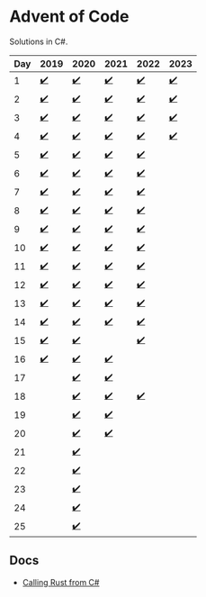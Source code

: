 # Advent of Code
Solutions in C#.

| Day | 2019 | 2020 | 2021 | 2022 | 2023 |
|-----|------|------|------|------|------|
| 1  | [✔️](https://github.com/sindrekjr/AdventOfCode/blob/master/AdventOfCode.Solutions/Year2019/Day01/Solution.cs) | [✔️](https://github.com/sindrekjr/AdventOfCode/blob/master/AdventOfCode.Solutions/Year2020/Day01/Solution.cs) | [✔️](https://github.com/sindrekjr/AdventOfCode/blob/master/AdventOfCode.Solutions/Year2021/Day01/Solution.cs) | [✔️](https://github.com/sindrekjr/AdventOfCode/blob/master/AdventOfCode.Solutions.Rust/src/y2022/d01.rs) | [✔️](https://github.com/sindrekjr/AdventOfCode/blob/master/AdventOfCode.Solutions/Year2023/Day01/Solution.cs)
| 2  | [✔️](https://github.com/sindrekjr/AdventOfCode/blob/master/AdventOfCode.Solutions/Year2019/Day02/Solution.cs) | [✔️](https://github.com/sindrekjr/AdventOfCode/blob/master/AdventOfCode.Solutions/Year2020/Day02/Solution.cs) | [✔️](https://github.com/sindrekjr/AdventOfCode/blob/master/AdventOfCode.Solutions/Year2021/Day02/Solution.cs) | [✔️](https://github.com/sindrekjr/AdventOfCode/blob/master/AdventOfCode.Solutions/Year2022/Day02/Solution.cs) | [✔️](https://github.com/sindrekjr/AdventOfCode/blob/master/AdventOfCode.Solutions/Year2023/Day02/Solution.cs)
| 3  | [✔️](https://github.com/sindrekjr/AdventOfCode/blob/master/AdventOfCode.Solutions/Year2019/Day03/Solution.cs) | [✔️](https://github.com/sindrekjr/AdventOfCode/blob/master/AdventOfCode.Solutions/Year2020/Day03/Solution.cs) | [✔️](https://github.com/sindrekjr/AdventOfCode/blob/master/AdventOfCode.Solutions/Year2021/Day03/Solution.cs) | [✔️](https://github.com/sindrekjr/AdventOfCode/blob/master/AdventOfCode.Solutions/Year2022/Day03/Solution.cs) | [✔️](https://github.com/sindrekjr/AdventOfCode/blob/master/AdventOfCode.Solutions/Year2023/Day03/Solution.cs)
| 4  | [✔️](https://github.com/sindrekjr/AdventOfCode/blob/master/AdventOfCode.Solutions/Year2019/Day04/Solution.cs) | [✔️](https://github.com/sindrekjr/AdventOfCode/blob/master/AdventOfCode.Solutions/Year2020/Day04/Solution.cs) | [✔️](https://github.com/sindrekjr/AdventOfCode/blob/master/AdventOfCode.Solutions/Year2021/Day04/Solution.cs) | [✔️](https://github.com/sindrekjr/AdventOfCode/blob/master/AdventOfCode.Solutions/Year2022/Day04/Solution.cs) | [✔️](https://github.com/sindrekjr/AdventOfCode/blob/master/AdventOfCode.Solutions/Year2023/Day04/Solution.cs)
| 5  | [✔️](https://github.com/sindrekjr/AdventOfCode/blob/master/AdventOfCode.Solutions/Year2019/Day05/Solution.cs) | [✔️](https://github.com/sindrekjr/AdventOfCode/blob/master/AdventOfCode.Solutions/Year2020/Day05/Solution.cs) | [✔️](https://github.com/sindrekjr/AdventOfCode/blob/master/AdventOfCode.Solutions/Year2021/Day05/Solution.cs) | [✔️](https://github.com/sindrekjr/AdventOfCode/blob/master/AdventOfCode.Solutions.Rust/src/y2022/d05.rs)
| 6  | [✔️](https://github.com/sindrekjr/AdventOfCode/blob/master/AdventOfCode.Solutions/Year2019/Day06/Solution.cs) | [✔️](https://github.com/sindrekjr/AdventOfCode/blob/master/AdventOfCode.Solutions/Year2020/Day06/Solution.cs) | [✔️](https://github.com/sindrekjr/AdventOfCode/blob/master/AdventOfCode.Solutions/Year2021/Day06/Solution.cs) | [✔️](https://github.com/sindrekjr/AdventOfCode/blob/master/AdventOfCode.Solutions.Rust/src/y2022/d06.rs)
| 7  | [✔️](https://github.com/sindrekjr/AdventOfCode/blob/master/AdventOfCode.Solutions/Year2019/Day07/Solution.cs) | [✔️](https://github.com/sindrekjr/AdventOfCode/blob/master/AdventOfCode.Solutions/Year2020/Day07/Solution.cs) | [✔️](https://github.com/sindrekjr/AdventOfCode/blob/master/AdventOfCode.Solutions/Year2021/Day07/Solution.cs) | [✔️](https://github.com/sindrekjr/AdventOfCode/blob/master/AdventOfCode.Solutions.Rust/src/y2022/d07.rs)
| 8  | [✔️](https://github.com/sindrekjr/AdventOfCode/blob/master/AdventOfCode.Solutions/Year2019/Day08/Solution.cs) | [✔️](https://github.com/sindrekjr/AdventOfCode/blob/master/AdventOfCode.Solutions/Year2020/Day08/Solution.cs) | [✔️](https://github.com/sindrekjr/AdventOfCode/blob/master/AdventOfCode.Solutions/Year2021/Day08/Solution.cs) | [✔️](https://github.com/sindrekjr/AdventOfCode/blob/master/AdventOfCode.Solutions.Rust/src/y2022/d08.rs)
| 9  | [✔️](https://github.com/sindrekjr/AdventOfCode/blob/master/AdventOfCode.Solutions/Year2019/Day09/Solution.cs) | [✔️](https://github.com/sindrekjr/AdventOfCode/blob/master/AdventOfCode.Solutions/Year2020/Day09/Solution.cs) | [✔️](https://github.com/sindrekjr/AdventOfCode/blob/master/AdventOfCode.Solutions/Year2021/Day09/Solution.cs) | [✔️](https://github.com/sindrekjr/AdventOfCode/blob/master/AdventOfCode.Solutions.Rust/src/y2022/d09.rs)
| 10 | [✔️](https://github.com/sindrekjr/AdventOfCode/blob/master/AdventOfCode.Solutions/Year2019/Day10/Solution.cs) | [✔️](https://github.com/sindrekjr/AdventOfCode/blob/master/AdventOfCode.Solutions/Year2020/Day10/Solution.cs) | [✔️](https://github.com/sindrekjr/AdventOfCode/blob/master/AdventOfCode.Solutions/Year2021/Day10/Solution.cs) | [✔️](https://github.com/sindrekjr/AdventOfCode/blob/master/AdventOfCode.Solutions.Rust/src/y2022/d10.rs)
| 11 | [✔️](https://github.com/sindrekjr/AdventOfCode/blob/master/AdventOfCode.Solutions/Year2019/Day11/Solution.cs) | [✔️](https://github.com/sindrekjr/AdventOfCode/blob/master/AdventOfCode.Solutions/Year2020/Day11/Solution.cs) | [✔️](https://github.com/sindrekjr/AdventOfCode/blob/master/AdventOfCode.Solutions/Year2021/Day11/Solution.cs) | [✔️](https://github.com/sindrekjr/AdventOfCode/blob/master/AdventOfCode.Solutions.Rust/src/y2022/d11.rs)
| 12 | [✔️](https://github.com/sindrekjr/AdventOfCode/blob/master/AdventOfCode.Solutions/Year2019/Day12/Solution.cs) | [✔️](https://github.com/sindrekjr/AdventOfCode/blob/master/AdventOfCode.Solutions/Year2020/Day12/Solution.cs) | [✔️](https://github.com/sindrekjr/AdventOfCode/blob/master/AdventOfCode.Solutions/Year2021/Day12/Solution.cs) | [✔️](https://github.com/sindrekjr/AdventOfCode/blob/master/AdventOfCode.Solutions.Rust/src/y2022/d12.rs)
| 13 | [✔️](https://github.com/sindrekjr/AdventOfCode/blob/master/AdventOfCode.Solutions/Year2019/Day13/Solution.cs) | [✔️](https://github.com/sindrekjr/AdventOfCode/blob/master/AdventOfCode.Solutions/Year2020/Day13/Solution.cs) | [✔️](https://github.com/sindrekjr/AdventOfCode/blob/master/AdventOfCode.Solutions/Year2021/Day13/Solution.cs) | [✔️](https://github.com/sindrekjr/AdventOfCode/blob/master/AdventOfCode.Solutions.Rust/src/y2022/d13.rs)
| 14 | [✔️](https://github.com/sindrekjr/AdventOfCode/blob/master/AdventOfCode.Solutions/Year2019/Day14/Solution.cs) | [✔️](https://github.com/sindrekjr/AdventOfCode/blob/master/AdventOfCode.Solutions/Year2020/Day14/Solution.cs) | [✔️](https://github.com/sindrekjr/AdventOfCode/blob/master/AdventOfCode.Solutions/Year2021/Day14/Solution.cs) | [✔️](https://github.com/sindrekjr/AdventOfCode/blob/master/AdventOfCode.Solutions.Rust/src/y2022/d14.rs)
| 15 | [✔️](https://github.com/sindrekjr/AdventOfCode/blob/master/AdventOfCode.Solutions/Year2019/Day15/Solution.cs) | [✔️](https://github.com/sindrekjr/AdventOfCode/blob/master/AdventOfCode.Solutions/Year2020/Day15/Solution.cs) |  | [✔️](https://github.com/sindrekjr/AdventOfCode/blob/master/AdventOfCode.Solutions.Rust/src/y2022/d15.rs)
| 16 | [✔️](https://github.com/sindrekjr/AdventOfCode/blob/master/AdventOfCode.Solutions/Year2019/Day16/Solution.cs) | [✔️](https://github.com/sindrekjr/AdventOfCode/blob/master/AdventOfCode.Solutions/Year2020/Day16/Solution.cs) | [✔️](https://github.com/sindrekjr/AdventOfCode/blob/master/AdventOfCode.Solutions/Year2021/Day16/Solution.cs)
| 17 | | [✔️](https://github.com/sindrekjr/AdventOfCode/blob/master/AdventOfCode.Solutions/Year2020/Day17/Solution.cs) | [✔️](https://github.com/sindrekjr/AdventOfCode/blob/master/AdventOfCode.Solutions/Year2021/Day17/Solution.cs)
| 18 | | [✔️](https://github.com/sindrekjr/AdventOfCode/blob/master/AdventOfCode.Solutions/Year2020/Day18/Solution.cs) | [✔️](https://github.com/sindrekjr/AdventOfCode/blob/master/AdventOfCode.Solutions/Year2021/Day18/Solution.cs) | [✔️](https://github.com/sindrekjr/AdventOfCode/blob/master/AdventOfCode.Solutions.Rust/src/y2022/d18.rs)
| 19 | | [✔️](https://github.com/sindrekjr/AdventOfCode/blob/master/AdventOfCode.Solutions/Year2020/Day19/Solution.cs) | [✔️](https://github.com/sindrekjr/AdventOfCode/blob/master/AdventOfCode.Solutions/Year2021/Day19/Solution.cs)
| 20 | | [✔️](https://github.com/sindrekjr/AdventOfCode/blob/master/AdventOfCode.Solutions/Year2020/Day20/Solution.cs) | [✔️](https://github.com/sindrekjr/AdventOfCode/blob/master/AdventOfCode.Solutions/Year2021/Day20/Solution.cs)
| 21 | | [✔️](https://github.com/sindrekjr/AdventOfCode/blob/master/AdventOfCode.Solutions/Year2020/Day21/Solution.cs) |
| 22 | | [✔️](https://github.com/sindrekjr/AdventOfCode/blob/master/AdventOfCode.Solutions/Year2020/Day22/Solution.cs) |
| 23 | | [✔️](https://github.com/sindrekjr/AdventOfCode/blob/master/AdventOfCode.Solutions/Year2020/Day23/Solution.cs) |
| 24 | | [✔️](https://github.com/sindrekjr/AdventOfCode/blob/master/AdventOfCode.Solutions/Year2020/Day24/Solution.cs) |
| 25 | | [✔️](https://github.com/sindrekjr/AdventOfCode/blob/master/AdventOfCode.Solutions/Year2020/Day25/Solution.cs) |

## Docs

- [Calling Rust from C#](https://dev.to/living_syn/calling-rust-from-c-6hk)
